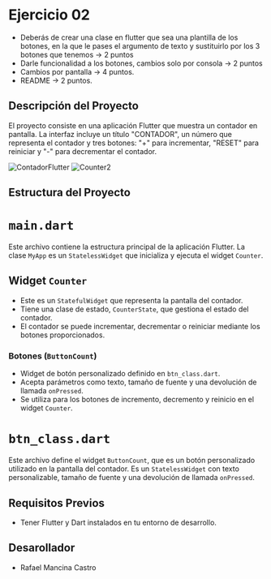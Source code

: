# Ejercicio 02

- Deberás de crear una clase en flutter que sea una plantilla de los botones, en la que le pases el argumento de texto y sustituirlo por los 3 botones que tenemos → 2 puntos
- Darle funcionalidad a los botones, cambios solo por consola → 2 puntos
- Cambios por pantalla → 4 puntos.
- README → 2 puntos.

## Descripción del Proyecto

El proyecto consiste en una aplicación Flutter que muestra un contador en pantalla. La interfaz incluye un título "CONTADOR", un número que representa el contador y tres botones: "+" para incrementar, "RESET" para reiniciar y "-" para decrementar el contador.

![ContadorFlutter](https://github.com/Sukera27/MancinaCastroA02/assets/122563964/07e12c1b-bdc5-463d-9711-60f2d349f5ff)     ![Counter2](https://github.com/Sukera27/MancinaCastroA02/assets/122563964/b6986db9-79a5-4fbc-93ab-dcc7d0a1f7cb)



## Estructura del Proyecto

# `main.dart`

Este archivo contiene la estructura principal de la aplicación Flutter. La clase `MyApp` es un `StatelessWidget` que inicializa y ejecuta el widget `Counter`.

## Widget `Counter`

- Este es un `StatefulWidget` que representa la pantalla del contador.
- Tiene una clase de estado, `CounterState`, que gestiona el estado del contador.
- El contador se puede incrementar, decrementar o reiniciar mediante los botones proporcionados.

### Botones (`ButtonCount`)

- Widget de botón personalizado definido en `btn_class.dart`.
- Acepta parámetros como texto, tamaño de fuente y una devolución de llamada `onPressed`.
- Se utiliza para los botones de incremento, decremento y reinicio en el widget `Counter`.

# `btn_class.dart`

Este archivo define el widget `ButtonCount`, que es un botón personalizado utilizado en la pantalla del contador. Es un `StatelessWidget` con texto personalizable, tamaño de fuente y una devolución de llamada `onPressed`.

## Requisitos Previos

- Tener Flutter y Dart instalados en tu entorno de desarrollo.

## Desarollador 
- Rafael Mancina Castro








